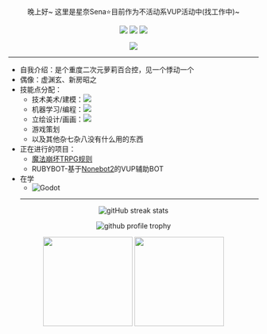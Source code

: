 
<p align="center">
晚上好~ 这里是星奈Sena⭐目前作为不活动系VUP活动中(找工作中)~
</p>
<p align="center">

<img src="https://img.shields.io/badge/dynamic/json?color=00a0d8&label=Bilibili&query=%24.data.totalSubs&suffix=%20followers&url=https%3A%2F%2Fapi.spencerwoo.com%2Fsubstats%2F%3Fsource%3Dbilibili%26queryKey=82717585&style=flat-square">
<img src="https://img.shields.io/badge/dynamic/json?color=238636&label=Github&query=%24.data.totalSubs&suffix=%20followers&url=https%3A%2F%2Fapi.spencerwoo.com%2Fsubstats%2F%3Fsource%3Dgithub%26queryKey=sena-nana&style=flat-square">
<img src="https://img.shields.io/badge/dynamic/json?color=238636&label=Github&query=%24.data.totalSubs&suffix=%20followers&url=https%3A%2F%2Fapi.spencerwoo.com%2Fsubstats%2F%3Fsource%3Dgithub%26queryKey=sena-nana&style=flat-square">

</p>
<p align="center">
<img src="https://count.getloli.com/get/@sena-nana?theme=rule34">
</p>

---
- 自我介绍：是个重度二次元萝莉百合控，见一个悸动一个
- 偶像：虚渊玄、新房昭之
- 技能点分配：
  - 技术美术/建模：![](https://img.shields.io/badge/-Blender-e16f05?&logo=Blender&logoColor=fff&style=flat-square)
  - 机器学习/编程：![](https://img.shields.io/badge/-Python-356d9c?&logo=Python&logoColor=fff&style=flat-square)
  - 立绘设计/画画：![](https://img.shields.io/badge/-Clip%20Studio%20Paint-2d2d2d?&style=flat-square)
  - 游戏策划
  - 以及其他杂七杂八没有什么用的东西
- 正在进行的项目：
  - [魔法崩坏TRPG规则](https://sena-nana.github.io/)
  - RUBYBOT-基于[Nonebot2](https://nb2.baka.icu)的VUP辅助BOT
- 在学
  - ![Godot](https://img.shields.io/badge/-Godot-478bbe?style=flat-square)
  ---
  
 <p align="center">
  <img src="http://github-readme-streak-stats.herokuapp.com?user=sena-nana&hide_border=true&date_format=M%20j%5B%2C%20Y%5D"  alt="gitHub streak stats"/>
</p>

<p align="center">
  <img src="https://github-profile-trophy.vercel.app/?username=sena-nana&title=Stars,Followers,PullRequest,Commits,Repositories,Issues&no-frame=true&margin-w=10"  alt="github profile trophy"/>
</p>
<p align="center">
<img src="https://github-readme-stats.vercel.app/api/top-langs/?username=sena-nana&layout=compact" height="180"/> <img src="https://github-readme-stats.vercel.app/api?username=sena-nana&show_icons=true" height="180"/>
</p>
